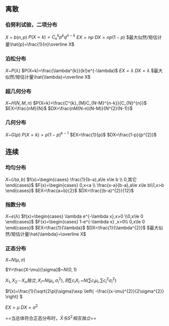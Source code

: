 ## 离散
### 伯努利试验，二项分布
$X$ ~ $b(n,p)$
$P(X=k)=C^{k}_np^{k}q^{n-k}$
$EX=np$
$DX=np(1-p)$
$最大似然/矩估计量\hat{p}=\frac{1}{n}\overline X$
### 泊松分布
$X$~$P(\lambda)$
$P(X=k)=\frac{\lambda^{k}}{k!}e^{-\lambda}$
$EX=\lambda$
$DX=\lambda$
$最大似然/矩估计量\hat{\lambda}=\overline X$

### 超几何分布
$X$~$H(N,M,n)$
$P(X=k)=\frac{C^{k}_{M}C_{N-M}^{n-k}}{C_{N}^{n}}$
$EX=\frac{nM}{N}$
$DX=\frac{nM(N-n)(N-M)}{N^{2}(N-1)}$
### 几何分布
$X$~$G(p)$
$P(X=k)=p(1-p)^{k-1}$
$EX=\frac{1}{p}$
$DX=\frac{1-p}{p^{2}}$
## 连续
### 均匀分布
$X$~$U(a,b)$
$f(x)=\begin{cases}
    \frac{1}{b-a},a\le x\le b \\ 0,其它
\end{cases}$
$F(x)=\begin{cases}
    0,x<a \\ \frac{x-a}{b-a},a\le x\le b\\1,x>b
\end{cases}$
$EX=\frac{a+b}{2}$
$DX=\frac{(b-a)^{2}}{12}$
### 指数分布
$X$~$e(\lambda)$
$f(x)=\begin{cases}
    \lambda e^{-\lambda x},x>0 \\0,x\le 0
\end{cases}$
$F(x)=\begin{cases}
    1-e^{-\lambda x} ,x>0\\ 0,x\le  0
\end{cases}$
$EX=\frac{1}{\lambda}$
$DX=\frac{1}{\lambda^{2}}$
$最大似然/矩估计量\hat{\lambda}=\overline X$
### 正态分布
$X$~$N(\mu,\sigma)$

$Y=\frac{X-\mu}{\sigma}$~$N(0,1)$

$X_1,X_2\cdots X_n独立,X_i$~$N(\mu _i,\sigma _i^{2}),则\sum c_iX_i~$~$N(\sum c_i\mu_i,\sum c_i^{2}\sigma_i^{2})$

$f(x)=\frac{1}{\sqrt{2\pi}\sigma}\exp \left\{ -\frac{(x-\mu)^{2}}{2\sigma^{2}} \right\} $

$EX=\mu$
$DX=\sigma^{2}$

==当总体符合正态分布时，$\bar{X}与S^{2}相互独立$==